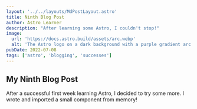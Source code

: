 ```yaml
---
layout: '../../layouts/MdPostLayout.astro'
title: Ninth Blog Post
author: Astro Learner
description: "After learning some Astro, I couldn't stop!"
image:
  url: 'https://docs.astro.build/assets/arc.webp'
  alt: 'The Astro logo on a dark background with a purple gradient arc.'
pubDate: 2022-07-08
tags: ['astro', 'blogging', 'successes']
---
```


## My Ninth Blog Post

After a successful first week learning Astro, I decided to try some more. I wrote and imported a small component from memory!
